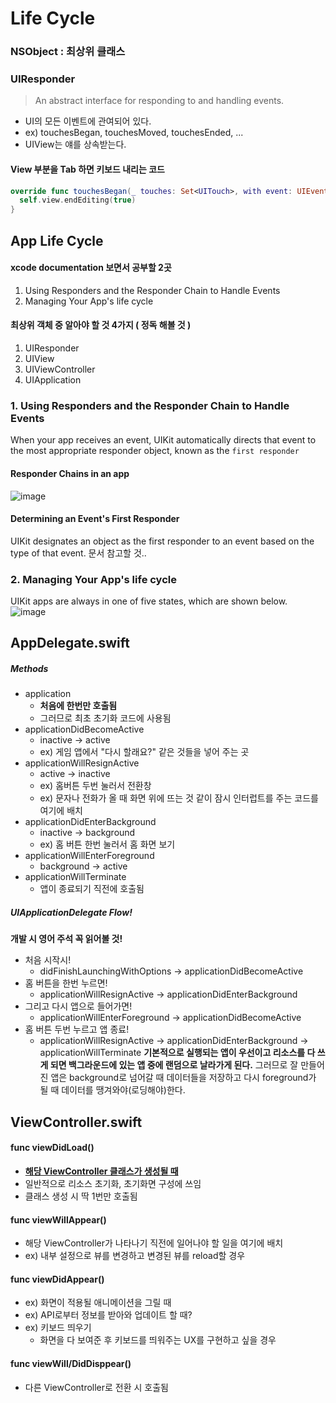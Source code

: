 # Life Cycle

### NSObject : 최상위 클래스

### UIResponder
> An abstract interface for responding to and handling events.

- UI의 모든 이벤트에 관여되어 있다. 
- ex) touchesBegan, touchesMoved, touchesEnded, ...
- UIView는 얘를 상속받는다.
#### 

#### View 부분을 Tab 하면 키보드 내리는 코드
```Swift
override func touchesBegan(_ touches: Set<UITouch>, with event: UIEvent?) {
  self.view.endEditing(true)
}
```

App Life Cycle
--
#### xcode documentation 보면서 공부할 2곳
1. Using Responders and the Responder Chain to Handle Events
2. Managing Your App's life cycle

#### 최상위 객체 중 알아야 할 것 4가지 ( 정독 해볼 것 )
1. UIResponder
2. UIView
3. UIViewController
4. UIApplication

### 1. Using Responders and the Responder Chain to Handle Events
When your app receives an event, UIKit automatically directs that event to the most appropriate responder object, known as the `first responder`
#### Responder Chains in an app  
![image](https://user-images.githubusercontent.com/26243835/49028904-ceda8680-f1e6-11e8-97ce-10f89009dae2.png)
#### Determining an Event's First Responder
UIKit designates an object as the first responder to an event based on the type of that event. 
문서 참고할 것..

### 2. Managing Your App's life cycle
UIKit apps are always in one of five states, which are shown below.  
![image](https://user-images.githubusercontent.com/26243835/49029380-c9ca0700-f1e7-11e8-91b8-477d2f3f1d30.png)

AppDelegate.swift 
--
##### Methods
- application
  - **처음에 한번만 호출됨**
  - 그러므로 최초 초기화 코드에 사용됨
- applicationDidBecomeActive
  - inactive -> active 
  - ex) 게임 앱에서 "다시 할래요?" 같은 것들을 넣어 주는 곳
- applicationWillResignActive 
  - active -> inactive
  - ex) 홈버튼 두번 눌러서 전환창
  - ex) 문자나 전화가 올 때 화면 위에 뜨는 것 같이 잠시 인터럽트를 주는 코드를 여기에 배치
- applicationDidEnterBackground
  - inactive -> background
  - ex) 홈 버튼 한번 눌러서 홈 화면 보기
- applicationWillEnterForeground
  - background -> active
- applicationWillTerminate
  - 앱이 종료되기 직전에 호출됨
##### UIApplicationDelegate Flow! 
**개발 시 영어 주석 꼭 읽어볼 것!**
- 처음 시작시!
  - didFinishLaunchingWithOptions -> applicationDidBecomeActive
- 홈 버튼을 한번 누르면!
  - applicationWillResignActive -> applicationDidEnterBackground
- 그리고 다시 앱으로 들어가면!
  - applicationWillEnterForeground -> applicationDidBecomeActive
- 홈 버튼 두번 누르고 앱 종료!
  - applicationWillResignActive -> applicationDidEnterBackground -> applicationWillTerminate
**기본적으로 실행되는 앱이 우선이고 리소스를 다 쓰게 되면 백그라운드에 있는 앱 중에 랜덤으로 날라가게 된다.**
그러므로 잘 만들어진 앱은 background로 넘어갈 때 데이터들을 저장하고 다시 foreground가 될 때 데이터를 땡겨와야(로딩해야)한다.

ViewController.swift
--
#### func viewDidLoad()
- <u>**해당 ViewController 클래스가 생성될 때**</u>
- 일반적으로 리소스 초기화, 초기화면 구성에 쓰임
- 클래스 생성 시 딱 1번만 호출됨

#### func viewWillAppear()
- 해당 ViewController가 나타나기 직전에 일어나야 할 일을 여기에 배치
- ex) 내부 설정으로 뷰를 변경하고 변경된 뷰를 reload할 경우

#### func viewDidAppear()
- ex) 화면이 적용될 애니메이션을 그릴 때
- ex) API로부터 정보를 받아와 업데이트 할 때?
- ex) 키보드 띄우기
  - 화면을 다 보여준 후 키보드를 띄워주는 UX를 구현하고 싶을 경우

#### func viewWill/DidDisppear()
- 다른 ViewController로 전환 시 호출됨

